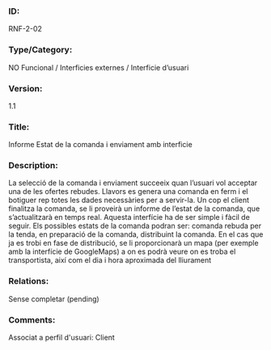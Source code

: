 ### ID:

RNF-2-02

### Type/Category:

NO Funcional / Interficies externes / Interficie d’usuari

### Version:

1.1

### Title:

Informe Estat de la comanda i enviament amb interficie

### Description:

La selecció de la comanda i enviament succeeix quan l’usuari vol acceptar una de les ofertes rebudes. Llavors es genera una comanda en ferm i el botiguer rep totes les dades necessàries per a servir-la. Un cop el client finalitza la comanda, se li proveirà un informe de l’estat de la comanda, que s’actualitzarà en temps real. Aquesta interfície ha de ser simple i fàcil de seguir. Els possibles estats de la comanda podran ser: comanda rebuda per la tenda, en preparació de la comanda, distribuint la comanda. En el cas que ja es trobi en fase de distribució, se li proporcionarà un mapa (per exemple amb la interfície de GoogleMaps) a on es podrà veure on es troba el transportista, així com el dia i hora aproximada del lliurament

### Relations:

Sense completar (pending)

### Comments:
Associat a perfil d'usuari: Client
